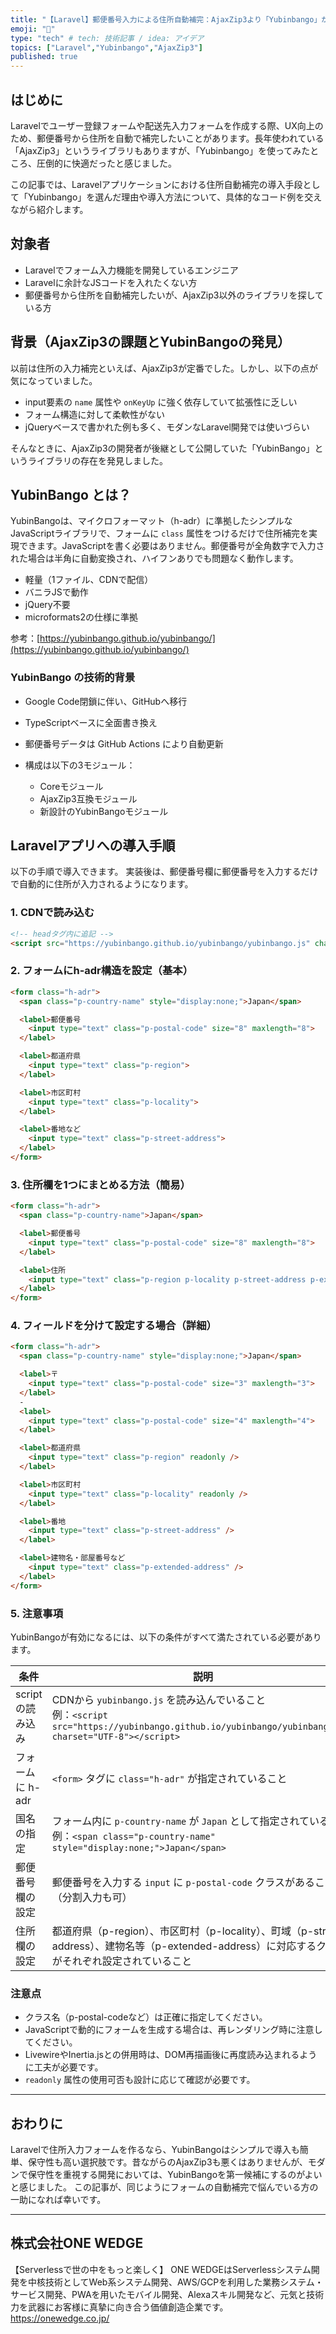 ```yaml
---
title: "【Laravel】郵便番号入力による住所自動補完：AjaxZip3より「Yubinbango」が快適だった話"
emoji: "📨"
type: "tech" # tech: 技術記事 / idea: アイデア
topics: ["Laravel","Yubinbango","AjaxZip3"]
published: true
---
```


## はじめに

Laravelでユーザー登録フォームや配送先入力フォームを作成する際、UX向上のため、郵便番号から住所を自動で補完したいことがあります。長年使われている 「AjaxZip3」というライブラリもありますが、「Yubinbango」を使ってみたところ、圧倒的に快適だったと感じました。

この記事では、Laravelアプリケーションにおける住所自動補完の導入手段として「Yubinbango」を選んだ理由や導入方法について、具体的なコード例を交えながら紹介します。

## 対象者

* Laravelでフォーム入力機能を開発しているエンジニア
* Laravelに余計なJSコードを入れたくない方
* 郵便番号から住所を自動補完したいが、AjaxZip3以外のライブラリを探している方


## 背景（AjaxZip3の課題とYubinBangoの発見）

以前は住所の入力補完といえば、AjaxZip3が定番でした。しかし、以下の点が気になっていました。

* input要素の `name` 属性や `onKeyUp` に強く依存していて拡張性に乏しい
* フォーム構造に対して柔軟性がない
* jQueryベースで書かれた例も多く、モダンなLaravel開発では使いづらい

そんなときに、AjaxZip3の開発者が後継として公開していた「YubinBango」というライブラリの存在を発見しました。

## YubinBango とは？

YubinBangoは、マイクロフォーマット（h-adr）に準拠したシンプルなJavaScriptライブラリで、フォームに `class` 属性をつけるだけで住所補完を実現できます。JavaScriptを書く必要はありません。郵便番号が全角数字で入力された場合は半角に自動変換され、ハイフンありでも問題なく動作します。

* 軽量（1ファイル、CDNで配信）
* バニラJSで動作
* jQuery不要
* microformats2の仕様に準拠

参考：[https://yubinbango.github.io/yubinbango/](https://yubinbango.github.io/yubinbango/)

### YubinBango の技術的背景

* Google Code閉鎖に伴い、GitHubへ移行
* TypeScriptベースに全面書き換え
* 郵便番号データは GitHub Actions により自動更新
* 構成は以下の3モジュール：

  * Coreモジュール
  * AjaxZip3互換モジュール
  * 新設計のYubinBangoモジュール

## Laravelアプリへの導入手順

以下の手順で導入できます。
実装後は、郵便番号欄に郵便番号を入力するだけで自動的に住所が入力されるようになります。

### 1. CDNで読み込む

```html
<!-- headタグ内に追記 -->
<script src="https://yubinbango.github.io/yubinbango/yubinbango.js" charset="UTF-8"></script>
```

### 2. フォームにh-adr構造を設定（基本）

```html
<form class="h-adr">
  <span class="p-country-name" style="display:none;">Japan</span>

  <label>郵便番号
    <input type="text" class="p-postal-code" size="8" maxlength="8">
  </label>

  <label>都道府県
    <input type="text" class="p-region">
  </label>

  <label>市区町村
    <input type="text" class="p-locality">
  </label>

  <label>番地など
    <input type="text" class="p-street-address">
  </label>
</form>
```

### 3. 住所欄を1つにまとめる方法（簡易）

```html
<form class="h-adr">
  <span class="p-country-name">Japan</span>

  <label>郵便番号
    <input type="text" class="p-postal-code" size="8" maxlength="8">
  </label>

  <label>住所
    <input type="text" class="p-region p-locality p-street-address p-extended-address">
  </label>
</form>
```

### 4. フィールドを分けて設定する場合（詳細）

```html
<form class="h-adr">
  <span class="p-country-name" style="display:none;">Japan</span>

  <label>〒
    <input type="text" class="p-postal-code" size="3" maxlength="3">
  </label>
  -
  <label>
    <input type="text" class="p-postal-code" size="4" maxlength="4">
  </label>

  <label>都道府県
    <input type="text" class="p-region" readonly />
  </label>

  <label>市区町村
    <input type="text" class="p-locality" readonly />
  </label>

  <label>番地
    <input type="text" class="p-street-address" />
  </label>

  <label>建物名・部屋番号など
    <input type="text" class="p-extended-address" />
  </label>
</form>
```

### 5. 注意事項

YubinBangoが有効になるには、以下の条件がすべて満たされている必要があります。

| 条件   | 説明 |
| --- | ------ |
| scriptの読み込み | CDNから `yubinbango.js` を読み込んでいること<br>例：`<script src="https://yubinbango.github.io/yubinbango/yubinbango.js" charset="UTF-8"></script>` |
| フォームに h-adr | `<form>` タグに `class="h-adr"` が指定されていること                                                                                               |
| 国名の指定       | フォーム内に `p-country-name` が `Japan` として指定されていること<br>例：`<span class="p-country-name" style="display:none;">Japan</span>`                 |
| 郵便番号欄の設定    | 郵便番号を入力する `input` に `p-postal-code` クラスがあること（分割入力も可）                                                                                  |
| 住所欄の設定      | 都道府県（p-region）、市区町村（p-locality）、町域（p-street-address）、建物名等（p-extended-address）に対応するクラスがそれぞれ設定されていること                                   |

### 注意点

* クラス名（p-postal-codeなど）は正確に指定してください。
* JavaScriptで動的にフォームを生成する場合は、再レンダリング時に注意してください。
* LivewireやInertia.jsとの併用時は、DOM再描画後に再度読み込まれるように工夫が必要です。
* `readonly` 属性の使用可否も設計に応じて確認が必要です。

---

## おわりに

Laravelで住所入力フォームを作るなら、YubinBangoはシンプルで導入も簡単、保守性も高い選択肢です。昔ながらのAjaxZip3も悪くはありませんが、モダンで保守性を重視する開発においては、YubinBangoを第一候補にするのがよいと感じました。
この記事が、同じようにフォームの自動補完で悩んでいる方の一助になれば幸いです。

---

## 株式会社ONE WEDGE
【Serverlessで世の中をもっと楽しく】
ONE WEDGEはServerlessシステム開発を中核技術としてWeb系システム開発、AWS/GCPを利用した業務システム・サービス開発、PWAを用いたモバイル開発、Alexaスキル開発など、元気と技術力を武器にお客様に真摯に向き合う価値創造企業です。
https://onewedge.co.jp/